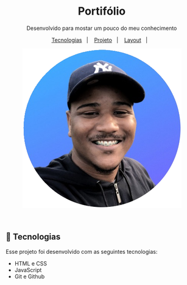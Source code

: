 <h1 align="center"> Portifólio </h1>

<p align="center">
Desenvolvido para mostar um pouco do meu conhecimento
</p>

<p align="center">
  <a href="#-tecnologias">Tecnologias</a>&nbsp;&nbsp;&nbsp;|&nbsp;&nbsp;&nbsp;
  <a href="#-projeto">Projeto</a>&nbsp;&nbsp;&nbsp;|&nbsp;&nbsp;&nbsp;
  <a href="#-layout">Layout</a>&nbsp;&nbsp;&nbsp;|&nbsp;&nbsp;&nbsp;

</p>

<p align="center">
   <img src="./assets/Designer.png" alt="luiz">
</p>

<br>

## 🚀 Tecnologias

Esse projeto foi desenvolvido com as seguintes tecnologias:

- HTML e CSS
- JavaScript
- Git e Github
